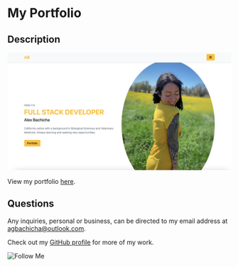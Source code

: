 # My Portfolio

## Description

![Portfolio Screenshot](assets/portfolioscreenshot.png)

View my portfolio [here](https://alexbachicha.github.io/PortfolioV2/).

## Questions

Any inquiries, personal or business, can be directed to my email address at <agbachicha@outlook.com>.

Check out my [GitHub profile](https://github.com/alexbachicha) for more of my work.

![Follow Me](https://img.shields.io/github/followers/alexbachicha?label=Follow%20Me&style=social)